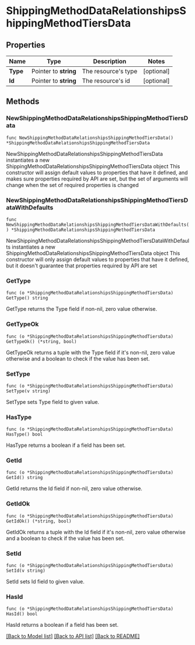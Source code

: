 # ShippingMethodDataRelationshipsShippingMethodTiersData

## Properties

Name | Type | Description | Notes
------------ | ------------- | ------------- | -------------
**Type** | Pointer to **string** | The resource&#39;s type | [optional] 
**Id** | Pointer to **string** | The resource&#39;s id | [optional] 

## Methods

### NewShippingMethodDataRelationshipsShippingMethodTiersData

`func NewShippingMethodDataRelationshipsShippingMethodTiersData() *ShippingMethodDataRelationshipsShippingMethodTiersData`

NewShippingMethodDataRelationshipsShippingMethodTiersData instantiates a new ShippingMethodDataRelationshipsShippingMethodTiersData object
This constructor will assign default values to properties that have it defined,
and makes sure properties required by API are set, but the set of arguments
will change when the set of required properties is changed

### NewShippingMethodDataRelationshipsShippingMethodTiersDataWithDefaults

`func NewShippingMethodDataRelationshipsShippingMethodTiersDataWithDefaults() *ShippingMethodDataRelationshipsShippingMethodTiersData`

NewShippingMethodDataRelationshipsShippingMethodTiersDataWithDefaults instantiates a new ShippingMethodDataRelationshipsShippingMethodTiersData object
This constructor will only assign default values to properties that have it defined,
but it doesn't guarantee that properties required by API are set

### GetType

`func (o *ShippingMethodDataRelationshipsShippingMethodTiersData) GetType() string`

GetType returns the Type field if non-nil, zero value otherwise.

### GetTypeOk

`func (o *ShippingMethodDataRelationshipsShippingMethodTiersData) GetTypeOk() (*string, bool)`

GetTypeOk returns a tuple with the Type field if it's non-nil, zero value otherwise
and a boolean to check if the value has been set.

### SetType

`func (o *ShippingMethodDataRelationshipsShippingMethodTiersData) SetType(v string)`

SetType sets Type field to given value.

### HasType

`func (o *ShippingMethodDataRelationshipsShippingMethodTiersData) HasType() bool`

HasType returns a boolean if a field has been set.

### GetId

`func (o *ShippingMethodDataRelationshipsShippingMethodTiersData) GetId() string`

GetId returns the Id field if non-nil, zero value otherwise.

### GetIdOk

`func (o *ShippingMethodDataRelationshipsShippingMethodTiersData) GetIdOk() (*string, bool)`

GetIdOk returns a tuple with the Id field if it's non-nil, zero value otherwise
and a boolean to check if the value has been set.

### SetId

`func (o *ShippingMethodDataRelationshipsShippingMethodTiersData) SetId(v string)`

SetId sets Id field to given value.

### HasId

`func (o *ShippingMethodDataRelationshipsShippingMethodTiersData) HasId() bool`

HasId returns a boolean if a field has been set.


[[Back to Model list]](../README.md#documentation-for-models) [[Back to API list]](../README.md#documentation-for-api-endpoints) [[Back to README]](../README.md)


